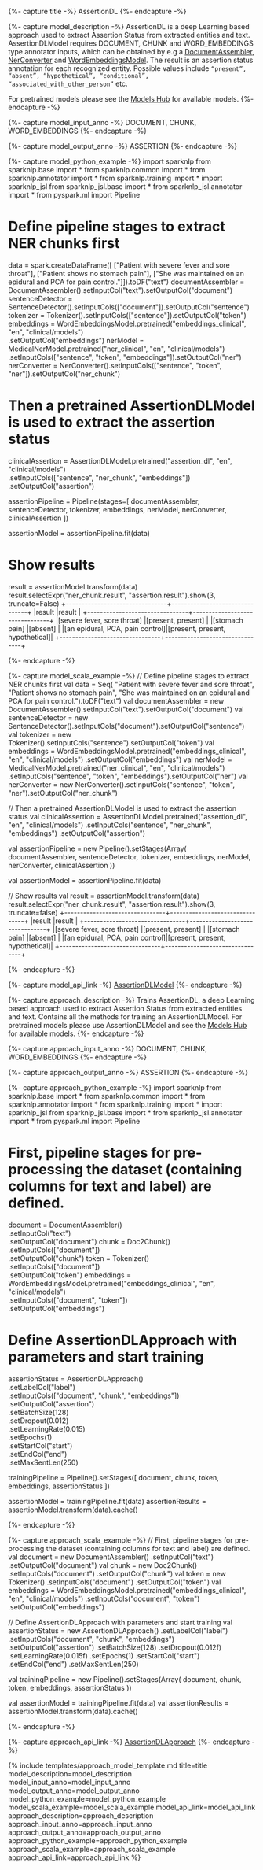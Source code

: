 {%- capture title -%}
AssertionDL
{%- endcapture -%}

{%- capture model_description -%}
AssertionDL is a deep Learning based approach used to extract Assertion Status
from extracted entities and text. AssertionDLModel requires DOCUMENT, CHUNK and WORD_EMBEDDINGS type
annotator inputs, which can be obtained by e.g a
[DocumentAssembler](https://nlp.johnsnowlabs.com/api/com/johnsnowlabs/nlp/DocumentAssembler),
[NerConverter](https://nlp.johnsnowlabs.com/api/com/johnsnowlabs/nlp/annotators/ner/NerConverter)
and [WordEmbeddingsModel](https://nlp.johnsnowlabs.com/api/com/johnsnowlabs/nlp/embeddings/WordEmbeddingsModel).
The result is an assertion status annotation for each recognized entity.
Possible values include `“present”, “absent”, “hypothetical”, “conditional”, “associated_with_other_person”` etc.

For pretrained models please see the
[Models Hub](https://nlp.johnsnowlabs.com/models?task=Assertion+Status) for available models.
{%- endcapture -%}

{%- capture model_input_anno -%}
DOCUMENT, CHUNK, WORD_EMBEDDINGS
{%- endcapture -%}

{%- capture model_output_anno -%}
ASSERTION
{%- endcapture -%}

{%- capture model_python_example -%}
import sparknlp
from sparknlp.base import *
from sparknlp.common import *
from sparknlp.annotator import *
from sparknlp.training import *
import sparknlp_jsl
from sparknlp_jsl.base import *
from sparknlp_jsl.annotator import *
from pyspark.ml import Pipeline
# Define pipeline stages to extract NER chunks first
data = spark.createDataFrame([
  ["Patient with severe fever and sore throat"],
  ["Patient shows no stomach pain"],
  ["She was maintained on an epidural and PCA for pain control."]]).toDF("text")
documentAssembler = DocumentAssembler().setInputCol("text").setOutputCol("document")
sentenceDetector = SentenceDetector().setInputCols(["document"]).setOutputCol("sentence")
tokenizer = Tokenizer().setInputCols(["sentence"]).setOutputCol("token")
embeddings = WordEmbeddingsModel.pretrained("embeddings_clinical", "en", "clinical/models") \
  .setOutputCol("embeddings")
nerModel = MedicalNerModel.pretrained("ner_clinical", "en", "clinical/models") \
  .setInputCols(["sentence", "token", "embeddings"]).setOutputCol("ner")
nerConverter = NerConverter().setInputCols(["sentence", "token", "ner"]).setOutputCol("ner_chunk")

# Then a pretrained AssertionDLModel is used to extract the assertion status
clinicalAssertion = AssertionDLModel.pretrained("assertion_dl", "en", "clinical/models") \
  .setInputCols(["sentence", "ner_chunk", "embeddings"]) \
  .setOutputCol("assertion")

assertionPipeline = Pipeline(stages=[
  documentAssembler,
  sentenceDetector,
  tokenizer,
  embeddings,
  nerModel,
  nerConverter,
  clinicalAssertion
])

assertionModel = assertionPipeline.fit(data)

# Show results
result = assertionModel.transform(data)
result.selectExpr("ner_chunk.result", "assertion.result").show(3, truncate=False)
+--------------------------------+--------------------------------+
|result                          |result                          |
+--------------------------------+--------------------------------+
|[severe fever, sore throat]     |[present, present]              |
|[stomach pain]                  |[absent]                        |
|[an epidural, PCA, pain control]|[present, present, hypothetical]|
+--------------------------------+--------------------------------+

{%- endcapture -%}

{%- capture model_scala_example -%}
// Define pipeline stages to extract NER chunks first
val data = Seq(
  "Patient with severe fever and sore throat",
  "Patient shows no stomach pain",
  "She was maintained on an epidural and PCA for pain control.").toDF("text")
val documentAssembler = new DocumentAssembler().setInputCol("text").setOutputCol("document")
val sentenceDetector = new SentenceDetector().setInputCols("document").setOutputCol("sentence")
val tokenizer = new Tokenizer().setInputCols("sentence").setOutputCol("token")
val embeddings = WordEmbeddingsModel.pretrained("embeddings_clinical", "en", "clinical/models")
  .setOutputCol("embeddings")
val nerModel = MedicalNerModel.pretrained("ner_clinical", "en", "clinical/models")
  .setInputCols("sentence", "token", "embeddings").setOutputCol("ner")
val nerConverter = new NerConverter().setInputCols("sentence", "token", "ner").setOutputCol("ner_chunk")

// Then a pretrained AssertionDLModel is used to extract the assertion status
val clinicalAssertion = AssertionDLModel.pretrained("assertion_dl", "en", "clinical/models")
  .setInputCols("sentence", "ner_chunk", "embeddings")
  .setOutputCol("assertion")

val assertionPipeline = new Pipeline().setStages(Array(
  documentAssembler,
  sentenceDetector,
  tokenizer,
  embeddings,
  nerModel,
  nerConverter,
  clinicalAssertion
))

val assertionModel = assertionPipeline.fit(data)

// Show results
val result = assertionModel.transform(data)
result.selectExpr("ner_chunk.result", "assertion.result").show(3, truncate=false)
+--------------------------------+--------------------------------+
|result                          |result                          |
+--------------------------------+--------------------------------+
|[severe fever, sore throat]     |[present, present]              |
|[stomach pain]                  |[absent]                        |
|[an epidural, PCA, pain control]|[present, present, hypothetical]|
+--------------------------------+--------------------------------+

{%- endcapture -%}

{%- capture model_api_link -%}
[AssertionDLModel](https://nlp.johnsnowlabs.com/licensed/api/com/johnsnowlabs/nlp/annotators/assertion/dl/AssertionDLModel)
{%- endcapture -%}

{%- capture approach_description -%}
Trains AssertionDL, a deep Learning based approach used to extract Assertion Status
from extracted entities and text.
Contains all the methods for training an AssertionDLModel.
For pretrained models please use AssertionDLModel and see the
[Models Hub](https://nlp.johnsnowlabs.com/models?task=Assertion+Status) for available models.
{%- endcapture -%}

{%- capture approach_input_anno -%}
DOCUMENT, CHUNK, WORD_EMBEDDINGS
{%- endcapture -%}

{%- capture approach_output_anno -%}
ASSERTION
{%- endcapture -%}

{%- capture approach_python_example -%}
import sparknlp
from sparknlp.base import *
from sparknlp.common import *
from sparknlp.annotator import *
from sparknlp.training import *
import sparknlp_jsl
from sparknlp_jsl.base import *
from sparknlp_jsl.annotator import *
from pyspark.ml import Pipeline
# First, pipeline stages for pre-processing the dataset (containing columns for text and label) are defined.
document = DocumentAssembler() \
    .setInputCol("text") \
    .setOutputCol("document")
chunk = Doc2Chunk() \
    .setInputCols(["document"]) \
    .setOutputCol("chunk")
token = Tokenizer() \
    .setInputCols(["document"]) \
    .setOutputCol("token")
embeddings = WordEmbeddingsModel.pretrained("embeddings_clinical", "en", "clinical/models") \
    .setInputCols(["document", "token"]) \
    .setOutputCol("embeddings")

# Define AssertionDLApproach with parameters and start training
assertionStatus = AssertionDLApproach() \
    .setLabelCol("label") \
    .setInputCols(["document", "chunk", "embeddings"]) \
    .setOutputCol("assertion") \
    .setBatchSize(128) \
    .setDropout(0.012) \
    .setLearningRate(0.015) \
    .setEpochs(1) \
    .setStartCol("start") \
    .setEndCol("end") \
    .setMaxSentLen(250)

trainingPipeline = Pipeline().setStages([
    document,
    chunk,
    token,
    embeddings,
    assertionStatus
])

assertionModel = trainingPipeline.fit(data)
assertionResults = assertionModel.transform(data).cache()

{%- endcapture -%}

{%- capture approach_scala_example -%}
// First, pipeline stages for pre-processing the dataset (containing columns for text and label) are defined.
val document = new DocumentAssembler()
  .setInputCol("text")
  .setOutputCol("document")
val chunk = new Doc2Chunk()
  .setInputCols("document")
  .setOutputCol("chunk")
val token = new Tokenizer()
  .setInputCols("document")
  .setOutputCol("token")
val embeddings = WordEmbeddingsModel.pretrained("embeddings_clinical", "en", "clinical/models")
  .setInputCols("document", "token")
  .setOutputCol("embeddings")

// Define AssertionDLApproach with parameters and start training
val assertionStatus = new AssertionDLApproach()
  .setLabelCol("label")
  .setInputCols("document", "chunk", "embeddings")
  .setOutputCol("assertion")
  .setBatchSize(128)
  .setDropout(0.012f)
  .setLearningRate(0.015f)
  .setEpochs(1)
  .setStartCol("start")
  .setEndCol("end")
  .setMaxSentLen(250)

val trainingPipeline = new Pipeline().setStages(Array(
  document,
  chunk,
  token,
  embeddings,
  assertionStatus
))

val assertionModel = trainingPipeline.fit(data)
val assertionResults = assertionModel.transform(data).cache()

{%- endcapture -%}

{%- capture approach_api_link -%}
[AssertionDLApproach](https://nlp.johnsnowlabs.com/licensed/api/com/johnsnowlabs/nlp/annotators/assertion/dl/AssertionDLApproach)
{%- endcapture -%}


{% include templates/approach_model_template.md
title=title
model_description=model_description
model_input_anno=model_input_anno
model_output_anno=model_output_anno
model_python_example=model_python_example
model_scala_example=model_scala_example
model_api_link=model_api_link
approach_description=approach_description
approach_input_anno=approach_input_anno
approach_output_anno=approach_output_anno
approach_python_example=approach_python_example
approach_scala_example=approach_scala_example
approach_api_link=approach_api_link
%}
